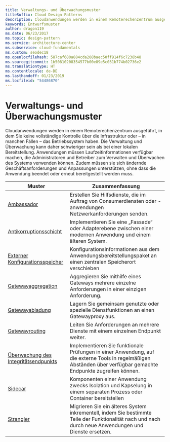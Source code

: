 ```yaml
---
title: Verwaltungs- und Überwachungsmuster
titleSuffix: Cloud Design Patterns
description: Cloudanwendungen werden in einem Remoterechenzentrum ausgeführt, in dem Sie keine vollständige Kontrolle über die Infrastruktur oder – in manchen Fällen – das Betriebssystem haben. Die Verwaltung und Überwachung kann daher schwieriger sein als bei einer lokalen Bereitstellung. Anwendungen müssen Laufzeitinformationen verfügbar machen, die Administratoren und Betreiber zum Verwalten und Überwachen des Systems verwenden können. Zudem müssen sie sich ändernde Geschäftsanforderungen und Anpassungen unterstützen, ohne dass die Anwendung beendet oder erneut bereitgestellt werden muss.
keywords: Entwurfsmuster
author: dragon119
ms.date: 06/23/2017
ms.topic: design-pattern
ms.service: architecture-center
ms.subservice: cloud-fundamentals
ms.custom: seodec18
ms.openlocfilehash: 587caf680a884cda208baec50ff914f6c7238b48
ms.sourcegitcommit: 1b50810208354577b00e89e5c031b774b02736e2
ms.translationtype: HT
ms.contentlocale: de-DE
ms.lasthandoff: 01/23/2019
ms.locfileid: "54486870"
---
```

# <a name="management-and-monitoring-patterns"></a>Verwaltungs- und Überwachungsmuster

Cloudanwendungen werden in einem Remoterechenzentrum ausgeführt, in dem Sie keine vollständige Kontrolle über die Infrastruktur oder – in manchen Fällen – das Betriebssystem haben. Die Verwaltung und Überwachung kann daher schwieriger sein als bei einer lokalen Bereitstellung. Anwendungen müssen Laufzeitinformationen verfügbar machen, die Administratoren und Betreiber zum Verwalten und Überwachen des Systems verwenden können. Zudem müssen sie sich ändernde Geschäftsanforderungen und Anpassungen unterstützen, ohne dass die Anwendung beendet oder erneut bereitgestellt werden muss.

|                              Muster                               |                                                              Zusammenfassung                                                              |
|--------------------------------------------------------------------|-----------------------------------------------------------------------------------------------------------------------------------|
|                   [Ambassador](../ambassador.md)                   |                 Erstellen Sie Hilfsdienste, die im Auftrag von Consumerdiensten oder -anwendungen Netzwerkanforderungen senden.                 |
|        [Antikorruptionsschicht](../anti-corruption-layer.md)        |                       Implementieren Sie eine „Fassade“ oder Adapterebene zwischen einer modernen Anwendung und einem älteren System.                       |
| [Externer Konfigurationsspeicher](../external-configuration-store.md) |                Konfigurationsinformationen aus dem Anwendungsbereitstellungspaket an einen zentralen Speicherort verschieben                |
|          [Gatewayaggregation](../gateway-aggregation.md)          |                          Aggregieren Sie mithilfe eines Gateways mehrere einzelne Anforderungen in einer einzigen Anforderung.                           |
|           [Gatewayabladung](../gateway-offloading.md)           |                              Lagern Sie gemeinsam genutzte oder spezielle Dienstfunktionen an einen Gatewayproxy aus.                              |
|              [Gatewayrouting](../gateway-routing.md)              |                                   Leiten Sie Anforderungen an mehrere Dienste mit einem einzelnen Endpunkt weiter.                                    |
|   [Überwachung des Integritätsendpunkts](../health-endpoint-monitoring.md)   |   Implementieren Sie funktionale Prüfungen in einer Anwendung, auf die externe Tools in regelmäßigen Abständen über verfügbar gemachte Endpunkte zugreifen können.    |
|                      [Sidecar](../sidecar.md)                      |         Komponenten einer Anwendung zwecks Isolation und Kapselung in einem separaten Prozess oder Container bereitstellen          |
|                    [Strangler](../strangler.md)                    | Migrieren Sie ein älteres System inkrementell, indem Sie bestimmte Teile der Funktionalität nach und nach durch neue Anwendungen und Dienste ersetzen. |

